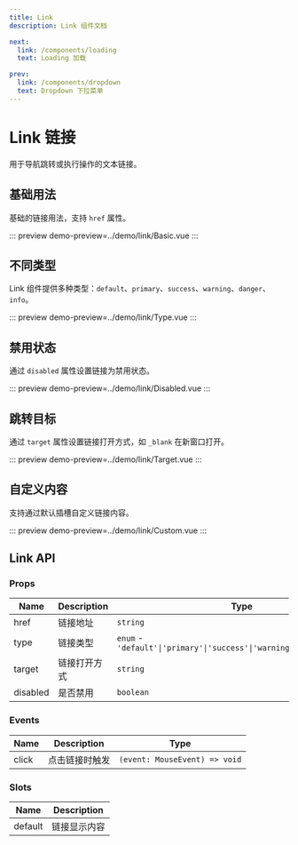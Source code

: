 ```yaml
---
title: Link
description: Link 组件文档

next:
  link: /components/loading
  text: Loading 加载

prev:
  link: /components/dropdown
  text: Dropdown 下拉菜单
---
```


# Link 链接

用于导航跳转或执行操作的文本链接。

## 基础用法

基础的链接用法，支持 `href` 属性。

::: preview
demo-preview=../demo/link/Basic.vue
:::

## 不同类型

Link 组件提供多种类型：`default`、`primary`、`success`、`warning`、`danger`、`info`。

::: preview
demo-preview=../demo/link/Type.vue
:::

## 禁用状态

通过 `disabled` 属性设置链接为禁用状态。

::: preview
demo-preview=../demo/link/Disabled.vue
:::

## 跳转目标

通过 `target` 属性设置链接打开方式，如 `_blank` 在新窗口打开。

::: preview
demo-preview=../demo/link/Target.vue
:::

## 自定义内容

支持通过默认插槽自定义链接内容。

::: preview
demo-preview=../demo/link/Custom.vue
:::

## Link API

### Props

| Name     | Description          | Type                                                                 | Default  |
| -------- | -------------------- | -------------------------------------------------------------------- | -------- |
| href     | 链接地址             | `string`                                                             | —        |
| type     | 链接类型             | `enum` - `'default'\|'primary'\|'success'\|'warning'\|'danger'\|'info'` | default  |
| target   | 链接打开方式         | `string`                                                             | `_self`  |
| disabled | 是否禁用             | `boolean`                                                            | `false`  |

### Events

| Name  | Description       | Type                     |
| ----- | ----------------- | ------------------------ |
| click | 点击链接时触发    | `(event: MouseEvent) => void` |

### Slots

| Name    | Description     |
| ------- | --------------- |
| default | 链接显示内容    |